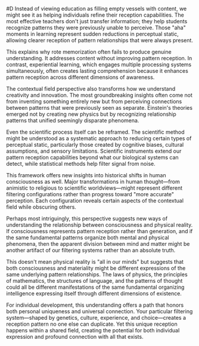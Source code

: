  #D Instead of viewing education as filling empty vessels with content, we might see it as helping individuals refine their reception capabilities. The most effective teachers don't just transfer information; they help students recognize patterns they were previously unable to perceive. Those "aha" moments in learning represent sudden reductions in perceptual static, allowing clearer reception of pattern relationships that were always present.

This explains why rote memorization often fails to produce genuine understanding. It addresses content without improving pattern reception. In contrast, experiential learning, which engages multiple processing systems simultaneously, often creates lasting comprehension because it enhances pattern reception across different dimensions of awareness.

The contextual field perspective also transforms how we understand creativity and innovation. The most groundbreaking insights often come not from inventing something entirely new but from perceiving connections between patterns that were previously seen as separate. Einstein's theories emerged not by creating new physics but by recognizing relationship patterns that unified seemingly disparate phenomena.

Even the scientific process itself can be reframed. The scientific method might be understood as a systematic approach to reducing certain types of perceptual static, particularly those created by cognitive biases, cultural assumptions, and sensory limitations. Scientific instruments extend our pattern reception capabilities beyond what our biological systems can detect, while statistical methods help filter signal from noise.

This framework offers new insights into historical shifts in human consciousness as well. Major transformations in human thought—from animistic to religious to scientific worldviews—might represent different filtering configurations rather than progress toward "more accurate" perception. Each configuration reveals certain aspects of the contextual field while obscuring others.

Perhaps most intriguingly, this perspective suggests new ways of understanding the relationship between consciousness and physical reality. If consciousness represents pattern reception rather than generation, and if the same fundamental patterns organize both mental and physical phenomena, then the apparent division between mind and matter might be another artifact of our filtering systems rather than an absolute truth.

This doesn't mean physical reality is "all in our minds" but suggests that both consciousness and materiality might be different expressions of the same underlying pattern relationships. The laws of physics, the principles of mathematics, the structures of language, and the patterns of thought could all be different manifestations of the same fundamental organizing intelligence expressing itself through different dimensions of existence.

For individual development, this understanding offers a path that honors both personal uniqueness and universal connection. Your particular filtering system—shaped by genetics, culture, experience, and choice—creates a reception pattern no one else can duplicate. Yet this unique reception happens within a shared field, creating the potential for both individual expression and profound connection with all that exists.